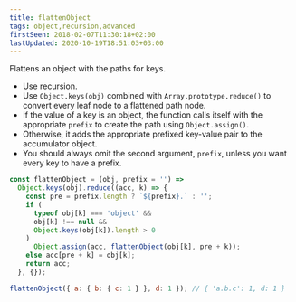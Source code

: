 ```yaml
---
title: flattenObject
tags: object,recursion,advanced
firstSeen: 2018-02-07T11:30:18+02:00
lastUpdated: 2020-10-19T18:51:03+03:00
---
```


Flattens an object with the paths for keys.

- Use recursion.
- Use `Object.keys(obj)` combined with `Array.prototype.reduce()` to convert every leaf node to a flattened path node.
- If the value of a key is an object, the function calls itself with the appropriate `prefix` to create the path using `Object.assign()`.
- Otherwise, it adds the appropriate prefixed key-value pair to the accumulator object.
- You should always omit the second argument, `prefix`, unless you want every key to have a prefix.

```js
const flattenObject = (obj, prefix = '') =>
  Object.keys(obj).reduce((acc, k) => {
    const pre = prefix.length ? `${prefix}.` : '';
    if (
      typeof obj[k] === 'object' &&
      obj[k] !== null &&
      Object.keys(obj[k]).length > 0
    )
      Object.assign(acc, flattenObject(obj[k], pre + k));
    else acc[pre + k] = obj[k];
    return acc;
  }, {});
```

```js
flattenObject({ a: { b: { c: 1 } }, d: 1 }); // { 'a.b.c': 1, d: 1 }
```
